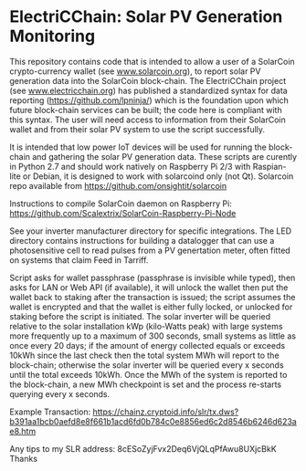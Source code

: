 # ElectriCChain: Solar PV Generation Monitoring

This repository contains code that is intended to allow a user of a SolarCoin crypto-currency wallet (see www.solarcoin.org), to report solar PV generation data into the SolarCoin block-chain.  The ElectriCChain project (see www.electricchain.org) has published a standardized syntax for data reporting (https://github.com/lpninja/) which is the foundation upon which future block-chain services can be built; the code here is compliant with this syntax.  The user will need access to information from their SolarCoin wallet and from their solar PV system to use the script successfully.

It is intended that low power IoT devices will be used for running the block-chain and gathering the solar PV generation data.  These scripts are curently in Python 2.7 and should work natively on Raspberry Pi 2/3 with Raspian-lite or Debian, it is designed to work with solarcoind only (not Qt).  Solarcoin repo available from https://github.com/onsightit/solarcoin

Instructions to compile SolarCoin daemon on Raspberry Pi: https://github.com/Scalextrix/SolarCoin-Raspberry-Pi-Node

See your inverter manufacturer directory for specific integrations.  The LED directory contains instructions for building a datalogger that can use a photosensitive cell to read pulses from a PV genertation meter, often fitted on systems that claim Feed in Tarriff.

Script asks for wallet passphrase (passphrase is invisible while typed), then asks for LAN or Web API (if available), it will unlock the wallet then put the wallet back to staking after the transaction is issued; the  script assumes the wallet is encrypted and that the wallet is either fully locked, or unlocked for staking before the script is initiated.
The solar inverter will be queried relative to the solar installation kWp (kilo-Watts peak) with large systems more frequently up to a maximum of 300 seconds, small systems as little as once every 20 days; if the amount of energy collected equals or exceeds 10kWh since the last check then the total system MWh will report to the block-chain; otherwise the solar inverter will be queried every x seconds until the total exceeds 10kWh.  Once the MWh of the system is reported to the block-chain, a new MWh checkpoint is set and the process re-starts querying every x seconds.

Example Transaction: https://chainz.cryptoid.info/slr/tx.dws?b391aa1bcb0aefd8e8f661b1acd6fd0b784c0e8856ed6c2d8546b6246d623ae8.htm

Any tips to my SLR address: 8cESoZyjFvx2Deq6VjQLqPfAwu8UXjcBkK  Thanks
